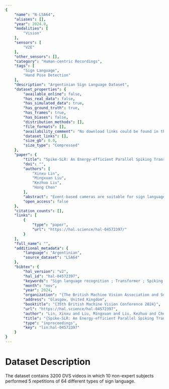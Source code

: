 ```yaml
---
{
    "name": "N-LSA64",
    "aliases": [],
    "year": 2024.0,
    "modalities": [
        "Vision"
    ],
    "sensors": [
        "V2E"
    ],
    "other_sensors": [],
    "category": "Human-centric Recordings",
    "tags": [
        "Sign Language",
        "Hand Pose Detection"
    ],
    "description": "Argentinian Sign Language Dataset",
    "dataset_properties": {
        "available_online": false,
        "has_real_data": false,
        "has_simulated_data": true,
        "has_ground_truth": true,
        "has_frames": true,
        "has_biases": false,
        "distribution_methods": [],
        "file_formats": [],
        "availability_comment": "No download links could be found in the paper.",
        "dataset_links": [],
        "size_gb": 0.0,
        "size_type": "Compressed"
    },
    "paper": {
        "title": "Spike-SLR: An Energy-efficient Parallel Spiking Transformer for Event-based Sign Language Recognition",
        "doi": "",
        "authors": [
            "Xinxu Lin",
            "Mingxuan Liu",
            "Kezhuo Liu",
            "Hong Chen"
        ],
        "abstract": "Event-based cameras are suitable for sign language recognition (SLR) by providing movement perception with highly dynamic range, high temporal resolution, high power efficiency and low latency. Spike Neural Networks (SNNs) are naturally suited to deal with the asynchronous and sparse data from the event cameras due to their spike-based event-driven paradigm, with less power consumption compared to artificial neural networks. In this paper, we introduce spiking transformer into event-based SLR by proposing a model named Spike-SLR, which includes two novel blocks: a spike soft-attention block, which enables model to focus on regions with high spike rates, reducing the impact of noise to improve the accuracy and a parallel spike transformer block with simplified spiking self-attention mechanism, increasing computational efficiency. On SL-Animals-DVS-4sets and SL-Animals-DVS-3sets, Spike-SLR achieves the accuracy of 89.47% and 90.06%, outperforming the state-of-the-art (SOTA) model by 1.35% and 2.61%, respectively. Besides, Spike-SLR only need 0.03mJ to process a sequence of event frames, achieving a 99.27% reduction in power consumption compared to the SOTA model.",
        "open_access": false
    },
    "citation_counts": [],
    "links": [
        {
            "type": "paper",
            "url": "https://hal.science/hal-04572397/"
        }
    ],
    "full_name": "",
    "additional_metadata": {
        "language": "Argentinian",
        "source_dataset": "LSA64"
    },
    "bibtex": {
        "hal_version": "v2",
        "hal_id": "hal-04572397",
        "keywords": "Sign language recognition ; Transformer ; Spiking neural networks ; Event-based Vision",
        "month": "nov",
        "year": 2024,
        "organization": "{The British Machine Vision Association and Society for Pattern Recognition}",
        "address": "Glasgow, United Kingdom",
        "booktitle": "{35th British Machine Vision Conference 2024}",
        "url": "https://hal.science/hal-04572397",
        "author": "Lin, Xinxu and Liu, Mingxuan and Liu, Kezhuo and Chen, Hong",
        "title": "{Spike-SLR: An Energy-efficient Parallel Spiking Transformer for Event-based Sign Language Recognition}",
        "type": "inproceedings",
        "key": "lin:hal-04572397"
    }
}
---
```


# Dataset Description

The dataset contains 3200 DVS videos in which 10 non-expert subjects performed 5 repetitions of 64 different types of sign language.
